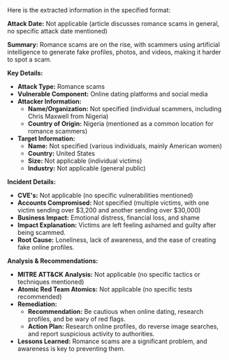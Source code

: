 Here is the extracted information in the specified format:

**Attack Date:** Not applicable (article discusses romance scams in general, no specific attack date mentioned)

**Summary:** Romance scams are on the rise, with scammers using artificial intelligence to generate fake profiles, photos, and videos, making it harder to spot a scam.

**Key Details:**

* **Attack Type:** Romance scams
* **Vulnerable Component:** Online dating platforms and social media
* **Attacker Information:**
	+ **Name/Organization:** Not specified (individual scammers, including Chris Maxwell from Nigeria)
	+ **Country of Origin:** Nigeria (mentioned as a common location for romance scammers)
* **Target Information:**
	+ **Name:** Not specified (various individuals, mainly American women)
	+ **Country:** United States
	+ **Size:** Not applicable (individual victims)
	+ **Industry:** Not applicable (general public)

**Incident Details:**

* **CVE's:** Not applicable (no specific vulnerabilities mentioned)
* **Accounts Compromised:** Not specified (multiple victims, with one victim sending over $3,200 and another sending over $30,000)
* **Business Impact:** Emotional distress, financial loss, and shame
* **Impact Explanation:** Victims are left feeling ashamed and guilty after being scammed.
* **Root Cause:** Loneliness, lack of awareness, and the ease of creating fake online profiles.

**Analysis & Recommendations:**

* **MITRE ATT&CK Analysis:** Not applicable (no specific tactics or techniques mentioned)
* **Atomic Red Team Atomics:** Not applicable (no specific tests recommended)
* **Remediation:**
	+ **Recommendation:** Be cautious when online dating, research profiles, and be wary of red flags.
	+ **Action Plan:** Research online profiles, do reverse image searches, and report suspicious activity to authorities.
* **Lessons Learned:** Romance scams are a significant problem, and awareness is key to preventing them.
